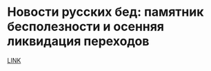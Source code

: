 # Новости русских бед: памятник бесполезности и осенняя ликвидация переходов



[LINK](https://varlamov.ru/2630928.html)
